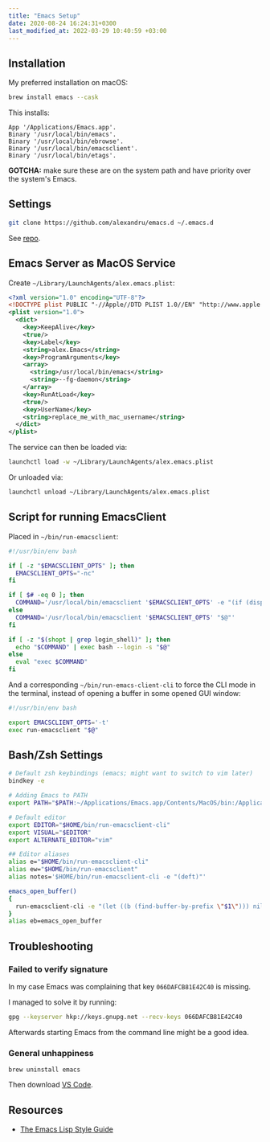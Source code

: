 ```yaml
---
title: "Emacs Setup"
date: 2020-08-24 16:24:31+0300
last_modified_at: 2022-03-29 10:40:59 +03:00
---
```


## Installation

My preferred installation on macOS:

```sh
brew install emacs --cask
```

This installs:

```
App '/Applications/Emacs.app'.
Binary '/usr/local/bin/emacs'.
Binary '/usr/local/bin/ebrowse'.
Binary '/usr/local/bin/emacsclient'.
Binary '/usr/local/bin/etags'.
```

**GOTCHA:** make sure these are on the system path and have priority over the system's Emacs.

## Settings

```sh
git clone https://github.com/alexandru/emacs.d ~/.emacs.d
```

See [repo](https://github.com/alexandru/emacs.d).

## Emacs Server as MacOS Service

Create `~/Library/LaunchAgents/alex.emacs.plist`:

```xml
<?xml version="1.0" encoding="UTF-8"?>
<!DOCTYPE plist PUBLIC "-//Apple//DTD PLIST 1.0//EN" "http://www.apple.com/DTDs/PropertyList-1.0.dtd">
<plist version="1.0">
  <dict>
    <key>KeepAlive</key>
    <true/>
    <key>Label</key>
    <string>alex.Emacs</string>
    <key>ProgramArguments</key>
    <array>
      <string>/usr/local/bin/emacs</string>
      <string>--fg-daemon</string>
    </array>
    <key>RunAtLoad</key>
    <true/>
    <key>UserName</key>
    <string>replace_me_with_mac_username</string>
  </dict>
</plist>
```

The service can then be loaded via:

```sh
launchctl load -w ~/Library/LaunchAgents/alex.emacs.plist
```

Or unloaded via:

```sh
launchctl unload ~/Library/LaunchAgents/alex.emacs.plist
```

## Script for running EmacsClient

Placed in `~/bin/run-emacsclient`:

```bash
#!/usr/bin/env bash

if [ -z "$EMACSCLIENT_OPTS" ]; then
  EMACSCLIENT_OPTS="-nc"
fi

if [ $# -eq 0 ]; then
  COMMAND='/usr/local/bin/emacsclient '$EMACSCLIENT_OPTS' -e "(if (display-graphic-p) (x-focus-frame nil))"'
else
  COMMAND='/usr/local/bin/emacsclient '$EMACSCLIENT_OPTS' "$@"'
fi

if [ -z "$(shopt | grep login_shell)" ]; then
  echo "$COMMAND" | exec bash --login -s "$@"
else
  eval "exec $COMMAND"
fi
```

And a corresponding `~/bin/run-emacs-client-cli` to force the CLI mode in the terminal, instead of opening a buffer in some opened GUI window:

```bash
#!/usr/bin/env bash

export EMACSCLIENT_OPTS='-t'
exec run-emacsclient "$@"
```

## Bash/Zsh Settings

```bash
# Default zsh keybindings (emacs; might want to switch to vim later)
bindkey -e

# Adding Emacs to PATH
export PATH="$PATH:~/Applications/Emacs.app/Contents/MacOS/bin:/Applications/Emacs.app/Contents/MacOS/bin:~/Applications/Emacs.app/Contents/MacOS:/Applications/Emacs.app/Contents/MacOS"

# Default editor
export EDITOR="$HOME/bin/run-emacsclient-cli"
export VISUAL="$EDITOR"
export ALTERNATE_EDITOR="vim"

## Editor aliases
alias e="$HOME/bin/run-emacsclient-cli"
alias ew="$HOME/bin/run-emacsclient"
alias notes='$HOME/bin/run-emacsclient-cli -e "(deft)"'

emacs_open_buffer()
{
  run-emacsclient-cli -e "(let ((b (find-buffer-by-prefix \"$1\"))) nil)"
}
alias eb=emacs_open_buffer
```

## Troubleshooting

### Failed to verify signature

In my case Emacs was complaining that key `066DAFCB81E42C40` is missing.

I managed to solve it by running:

```sh
gpg --keyserver hkp://keys.gnupg.net --recv-keys 066DAFCB81E42C40
```

Afterwards starting Emacs from the command line might be a good idea.

### General unhappiness

```
brew uninstall emacs
```

Then download [VS Code](https://code.visualstudio.com/).

## Resources

- [The Emacs Lisp Style Guide](https://github.com/bbatsov/emacs-lisp-style-guide)
